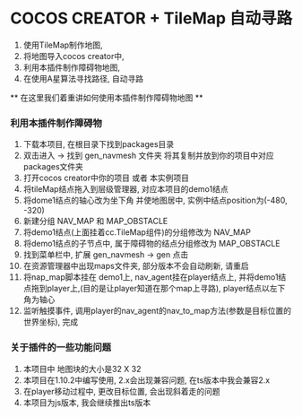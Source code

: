 # COCOS CREATOR + TileMap 自动寻路


1. 使用TileMap制作地图, 
2. 将地图导入cocos creator中, 
3. 利用本插件制作障碍物地图, 
4. 在使用A星算法寻找路径, 自动寻路

** 在这里我们着重讲如何使用本插件制作障碍物地图 **

### 利用本插件制作障碍物

1. 下载本项目, 在根目录下找到packages目录
2. 双击进入 -> 找到 gen_navmesh 文件夹 将其复制并放到你的项目中对应packages文件夹
3. 打开cocos creator中你的项目 或者 本实例项目
4. 将tileMap结点拖入到层级管理器, 对应本项目的demo1结点
5. 将dome1结点的轴心改为坐下角 并使地图居中, 实例中结点position为(-480, -320)
6. 新建分组 NAV_MAP 和 MAP_OBSTACLE
7. 将demo1结点(上面挂着cc.TileMap组件)的分组修改为 NAV_MAP 
8. 将demo1结点的子节点中, 属于障碍物的结点分组修改为 MAP_OBSTACLE
9. 找到菜单栏中, 扩展 gen_navmesh -> gen 点击
10. 在资源管理器中出现maps文件夹, 部分版本不会自动刷新, 请重启
11. 将nap_map脚本挂在 demo1上, nav_agent挂在player结点上, 并将demo1结点拖到player上,(目的是让player知道在那个map上寻路), player结点以左下角为轴心
12. 监听触摸事件, 调用player的nav_agent的nav_to_map方法(参数是目标位置的世界坐标), 完成


### 关于插件的一些功能问题
1. 本项目中 地图块的大小是32 X 32
2. 本项目在1.10.2中编写使用, 2.x会出现兼容问题, 在ts版本中我会兼容2.x
2. 在player移动过程中, 更改目标位置, 会出现斜着走的问题
3. 本项目为js版本, 我会继续推出ts版本










